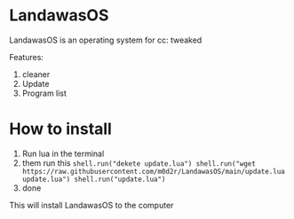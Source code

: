 # LandawasOS
LandawasOS is an operating system for cc: tweaked

Features:
1. cleaner
2. Update
3. Program list

# How to install
1. Run lua in the terminal
2. them run this
`shell.run("dekete update.lua") shell.run("wget https://raw.githubusercontent.com/m0d2r/LandawasOS/main/update.lua update.lua") shell.run("update.lua")`
3. done

This will install LandawasOS to the computer